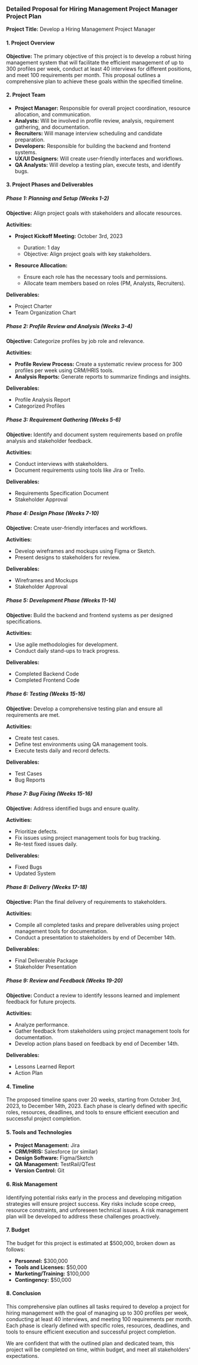 ### Detailed Proposal for Hiring Management Project Manager Project Plan

**Project Title:** Develop a Hiring Management Project Manager

#### 1. Project Overview

**Objective:** The primary objective of this project is to develop a robust hiring management system that will facilitate the efficient management of up to 300 profiles per week, conduct at least 40 interviews for different positions, and meet 100 requirements per month. This proposal outlines a comprehensive plan to achieve these goals within the specified timeline.

#### 2. Project Team

- **Project Manager:** Responsible for overall project coordination, resource allocation, and communication.
- **Analysts:** Will be involved in profile review, analysis, requirement gathering, and documentation.
- **Recruiters:** Will manage interview scheduling and candidate preparation.
- **Developers:** Responsible for building the backend and frontend systems.
- **UX/UI Designers:** Will create user-friendly interfaces and workflows.
- **QA Analysts:** Will develop a testing plan, execute tests, and identify bugs.

#### 3. Project Phases and Deliverables

##### Phase 1: Planning and Setup (Weeks 1-2)

**Objective:** Align project goals with stakeholders and allocate resources.

**Activities:**
- **Project Kickoff Meeting:** October 3rd, 2023
  - Duration: 1 day
  - Objective: Align project goals with key stakeholders.
  
- **Resource Allocation:**
  - Ensure each role has the necessary tools and permissions.
  - Allocate team members based on roles (PM, Analysts, Recruiters).

**Deliverables:**
- Project Charter
- Team Organization Chart

##### Phase 2: Profile Review and Analysis (Weeks 3-4)

**Objective:** Categorize profiles by job role and relevance.

**Activities:**
- **Profile Review Process:** Create a systematic review process for 300 profiles per week using CRM/HRIS tools.
- **Analysis Reports:** Generate reports to summarize findings and insights.

**Deliverables:**
- Profile Analysis Report
- Categorized Profiles

##### Phase 3: Requirement Gathering (Weeks 5-6)

**Objective:** Identify and document system requirements based on profile analysis and stakeholder feedback.

**Activities:**
- Conduct interviews with stakeholders.
- Document requirements using tools like Jira or Trello.

**Deliverables:**
- Requirements Specification Document
- Stakeholder Approval

##### Phase 4: Design Phase (Weeks 7-10)

**Objective:** Create user-friendly interfaces and workflows.

**Activities:**
- Develop wireframes and mockups using Figma or Sketch.
- Present designs to stakeholders for review.

**Deliverables:**
- Wireframes and Mockups
- Stakeholder Approval

##### Phase 5: Development Phase (Weeks 11-14)

**Objective:** Build the backend and frontend systems as per designed specifications.

**Activities:**
- Use agile methodologies for development.
- Conduct daily stand-ups to track progress.

**Deliverables:**
- Completed Backend Code
- Completed Frontend Code

##### Phase 6: Testing (Weeks 15-16)

**Objective:** Develop a comprehensive testing plan and ensure all requirements are met.

**Activities:**
- Create test cases.
- Define test environments using QA management tools.
- Execute tests daily and record defects.

**Deliverables:**
- Test Cases
- Bug Reports

##### Phase 7: Bug Fixing (Weeks 15-16)

**Objective:** Address identified bugs and ensure quality.

**Activities:**
- Prioritize defects.
- Fix issues using project management tools for bug tracking.
- Re-test fixed issues daily.

**Deliverables:**
- Fixed Bugs
- Updated System

##### Phase 8: Delivery (Weeks 17-18)

**Objective:** Plan the final delivery of requirements to stakeholders.

**Activities:**
- Compile all completed tasks and prepare deliverables using project management tools for documentation.
- Conduct a presentation to stakeholders by end of December 14th.

**Deliverables:**
- Final Deliverable Package
- Stakeholder Presentation

##### Phase 9: Review and Feedback (Weeks 19-20)

**Objective:** Conduct a review to identify lessons learned and implement feedback for future projects.

**Activities:**
- Analyze performance.
- Gather feedback from stakeholders using project management tools for documentation.
- Develop action plans based on feedback by end of December 14th.

**Deliverables:**
- Lessons Learned Report
- Action Plan

#### 4. Timeline

The proposed timeline spans over 20 weeks, starting from October 3rd, 2023, to December 14th, 2023. Each phase is clearly defined with specific roles, resources, deadlines, and tools to ensure efficient execution and successful project completion.

#### 5. Tools and Technologies

- **Project Management:** Jira
- **CRM/HRIS:** Salesforce (or similar)
- **Design Software:** Figma/Sketch
- **QA Management:** TestRail/QTest
- **Version Control:** Git

#### 6. Risk Management

Identifying potential risks early in the process and developing mitigation strategies will ensure project success. Key risks include scope creep, resource constraints, and unforeseen technical issues. A risk management plan will be developed to address these challenges proactively.

#### 7. Budget

The budget for this project is estimated at $500,000, broken down as follows:

- **Personnel:** $300,000
- **Tools and Licenses:** $50,000
- **Marketing/Training:** $100,000
- **Contingency:** $50,000

#### 8. Conclusion

This comprehensive plan outlines all tasks required to develop a project for hiring management with the goal of managing up to 300 profiles per week, conducting at least 40 interviews, and meeting 100 requirements per month. Each phase is clearly defined with specific roles, resources, deadlines, and tools to ensure efficient execution and successful project completion.

We are confident that with the outlined plan and dedicated team, this project will be completed on time, within budget, and meet all stakeholders' expectations.